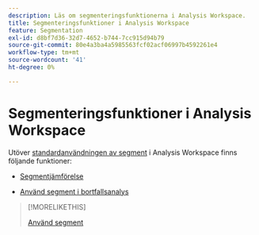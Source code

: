 ```yaml
---
description: Läs om segmenteringsfunktionerna i Analysis Workspace.
title: Segmenteringsfunktioner i Analysis Workspace
feature: Segmentation
exl-id: d8bf7d36-32d7-4652-b744-7cc915d94b79
source-git-commit: 80e4a3ba4a5985563fcf02acf06997b4592261e4
workflow-type: tm+mt
source-wordcount: '41'
ht-degree: 0%

---
```


# Segmenteringsfunktioner i Analysis Workspace

Utöver [standardanvändningen av segment](/help/components/segmentation/segmentation-workflow/t-seg-apply.md) i Analysis Workspace finns följande funktioner:

* [Segmentjämförelse](/help/analyze/analysis-workspace/c-panels/c-segment-comparison/segment-comparison.md)

* [Använd segment i bortfallsanalys](https://experienceleague.adobe.com/docs/analytics/analyze/analysis-workspace/visualizations/fallout/compare-segments-fallout.html?lang=sv-SE)

>[!MORELIKETHIS]
>
>[Använd segment](segmentation-workflow/t-seg-apply.md)

